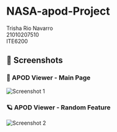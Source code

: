 # NASA-apod-Project

Trisha Rio Navarro  
21010207510  
ITE6200

## 📸 Screenshots

### 🌌 APOD Viewer - Main Page
![Screenshot 1](1.png)

### 🪐 APOD Viewer - Random Feature
![Screenshot 2](2.png)
